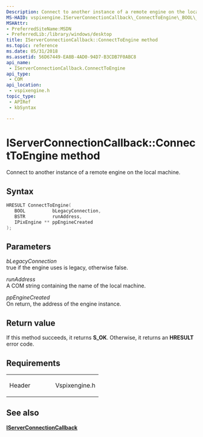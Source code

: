 ```yaml
---
Description: Connect to another instance of a remote engine on the local machine.
MS-HAID: vspixengine.IServerConnectionCallback\_ConnectToEngine\_BOOL\_BSTR\_IPixEngine\_ptr\_ptr
MSHAttr:
- PreferredSiteName:MSDN
- PreferredLib:/library/windows/desktop
title: IServerConnectionCallback::ConnectToEngine method
ms.topic: reference
ms.date: 05/31/2018
ms.assetid: 56D67449-EA8B-4AD0-94D7-B3CDB7F0ABC8
api_name: 
 - IServerConnectionCallback.ConnectToEngine
api_type: 
 - COM
api_location: 
 - vspixengine.h
topic_type: 
 - APIRef
 - kbSyntax

---
```


# <span id="vspixengine.iserverconnectioncallback_connecttoengine_bool_bstr_ipixengine_ptr_ptr"></span>IServerConnectionCallback::ConnectToEngine method

Connect to another instance of a remote engine on the local machine.

## Syntax


```C++
HRESULT ConnectToEngine(
   BOOL          bLegacyConnection,
   BSTR          runAddress,
   IPixEngine ** ppEngineCreated
);
```

## Parameters

*bLegacyConnection*   
true if the engine uses is legacy, otherwise false.

*runAddress*   
A COM string containing the name of the local machine.

*ppEngineCreated*   
On return, the address of the engine instance.

## Return value

If this method succeeds, it returns **S\_OK**. Otherwise, it returns an **HRESULT** error code.

## Requirements

<table><colgroup><col style="width: 50%" /><col style="width: 50%" /></colgroup><tbody><tr class="odd"><td><p>Header</p></td><td>Vspixengine.h</td></tr></tbody></table>

## <span id="see_also"></span>See also

[**IServerConnectionCallback**](https://docs.microsoft.com/windows/desktop/direct3dtools/iserverconnectioncallback)

 

 



